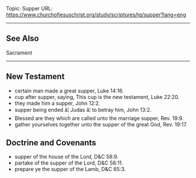 Topic: Supper
URL: https://www.churchofjesuschrist.org/study/scriptures/tg/supper?lang=eng

---

## See Also

Sacrament

---

## New Testament

- certain man made a great supper, Luke 14:16.
- cup after supper, saying, This cup is the new testament, Luke 22:20.
- they made him a supper, John 12:2.
- supper being ended â¦ Judas â¦ to betray him, John 13:2.
- Blessed are they which are called unto the marriage supper, Rev. 19:9.
- gather yourselves together unto the supper of the great God, Rev. 19:17.

## Doctrine and Covenants

- supper of the house of the Lord, D&C 58:9.
- partake of the supper of the Lord, D&C 58:11.
- prepare ye the supper of the Lamb, D&C 65:3.


